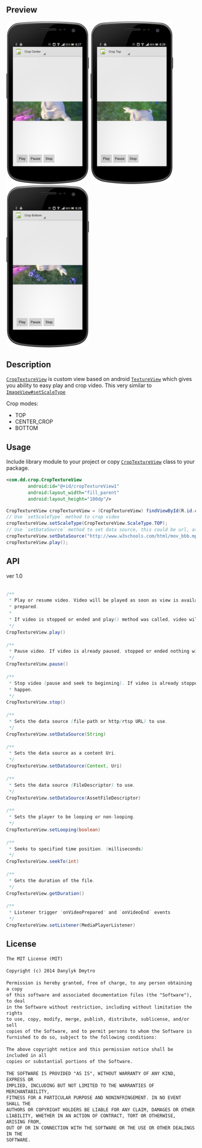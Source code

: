 ## Preview

<img src="assets/sample1.png" width="220" />
<img src="assets/sample2.png" width="220" />
<img src="assets/sample3.png" width="220" />

## Description

[`CropTextureView`](/library/src/com/dd/crop/CropTextureView.java) is custom view based on android [`TextureView`](http://developer.android.com/reference/android/view/TextureView.html) which gives you ability to easy play and crop video. This very similar to [`ImageView#setScaleType`](http://developer.android.com/reference/android/widget/ImageView.html#setScaleType(android.widget.ImageView.ScaleType))

Crop modes:

 - TOP
 - CENTER_CROP
 - BOTTOM

## Usage


Include library module to your project or copy [`CropTextureView`](/library/src/com/dd/crop/CropTextureView.java) class to your package.


```xml
<com.dd.crop.CropTextureView
        android:id="@+id/cropTextureView1"
        android:layout_width="fill_parent"
        android:layout_height="100dp"/>
```

```java
CropTextureView cropTextureView = (CropTextureView) findViewById(R.id.cropTextureView);
// Use `setScaleType` method to crop video
cropTextureView.setScaleType(CropTextureView.ScaleType.TOP);
// Use `setDataSource` method to set data source, this could be url, assets folder or path
cropTextureView.setDataSource("http://www.w3schools.com/html/mov_bbb.mp4");
cropTextureView.play();
```

## API

ver 1.0

```java

/**
 * Play or resume video. Video will be played as soon as view is available and media player is
 * prepared.
 *
 * If video is stopped or ended and play() method was called, video will start over.
 */
CropTextureView.play()

/**
 * Pause video. If video is already paused, stopped or ended nothing will happen.
 */
CropTextureView.pause()

/**
 * Stop video (pause and seek to beginning). If video is already stopped or ended nothing will
 * happen.
 */
CropTextureView.stop()

/**
 * Sets the data source (file-path or http/rtsp URL) to use.
 */
CropTextureView.setDataSource(String)

/**
 * Sets the data source as a content Uri.
 */
CropTextureView.setDataSource(Context, Uri)

/**
 * Sets the data source (FileDescriptor) to use.
 */
CropTextureView.setDataSource(AssetFileDescriptor)

/**
 * Sets the player to be looping or non-looping.
 */
CropTextureView.setLooping(boolean)

/**
 * Seeks to specified time position. (milliseconds)
 */
CropTextureView.seekTo(int)

/**
 * Gets the duration of the file.
 */
CropTextureView.getDuration()

/**
 * Listener trigger 'onVideoPrepared' and `onVideoEnd` events
 */
CropTextureView.setListener(MediaPlayerListener)
```

## License

```
The MIT License (MIT)

Copyright (c) 2014 Danylyk Dmytro

Permission is hereby granted, free of charge, to any person obtaining a copy
of this software and associated documentation files (the "Software"), to deal
in the Software without restriction, including without limitation the rights
to use, copy, modify, merge, publish, distribute, sublicense, and/or sell
copies of the Software, and to permit persons to whom the Software is
furnished to do so, subject to the following conditions:

The above copyright notice and this permission notice shall be included in all
copies or substantial portions of the Software.

THE SOFTWARE IS PROVIDED "AS IS", WITHOUT WARRANTY OF ANY KIND, EXPRESS OR
IMPLIED, INCLUDING BUT NOT LIMITED TO THE WARRANTIES OF MERCHANTABILITY,
FITNESS FOR A PARTICULAR PURPOSE AND NONINFRINGEMENT. IN NO EVENT SHALL THE
AUTHORS OR COPYRIGHT HOLDERS BE LIABLE FOR ANY CLAIM, DAMAGES OR OTHER
LIABILITY, WHETHER IN AN ACTION OF CONTRACT, TORT OR OTHERWISE, ARISING FROM,
OUT OF OR IN CONNECTION WITH THE SOFTWARE OR THE USE OR OTHER DEALINGS IN THE
SOFTWARE.
```

